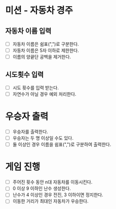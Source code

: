 # 미션 - 자동차 경주
## 자동차 이름 입력
- [ ] 자동차 이름은 쉼표(",")로 구분한다.
- [ ] 자동차 이름은 5자 이하로 제한한다.
- [ ] 이름의 양끝단 공백을 제거한다.

## 시도횟수 입력
- [ ] 시도 횟수를 입력 받는다.
- [ ] 자연수가 아닐 경우 예외 처리한다.

# 우승자 출력
- [ ] 우승자를 출력한다.
- [ ] 우승자는 두 명 이상일 수도 있다.
- [ ] 둘 이상인 경우 이름을 쉼표(",")로 구분하여 출력한다.

# 게임 진행
- [ ] 주어진 횟수 동안 n대 자동차를 이동시킨다.
- [ ] 0 이상 9 이하인 난수 생성한다.
- [ ] 난수가 4 이상인 경우 전진, 3 이하이면 정지한다.
- [ ] 이동한 거리가 최대인 자동차가 우승한다.
